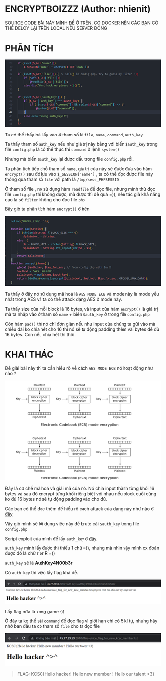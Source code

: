 # ENCRYPTBOIZZZ (Author: nhienit)

SOURCE CODE BÀI NÀY MÌNH ĐỂ Ở TRÊN, CÓ DOCKER NÊN CÁC BẠN CÓ THỂ DELOY LẠI TRÊN LOCAL NẾU SERVER ĐÓNG


# PHÂN TÍCH

![](images/2022-01-30-15-06-28.png)

Ta có thể thấy bài lấy vào 4 tham số là `file`, `name`, `command`, `auth_key`

Ta thấy tham số `auth_key` nếu như giá trị này bằng với biến `$auth_key` trong file `config.php` là có thể thực thi `command` ở lệnh `system()`

Nhưng mà biến `$auth_key` lại được dấu trong file `config.php` rồi.

Ta phân tích tiếp chỗ tham số `name`, giá trị của này sẽ được đưa vào hàm `encrypt()` sau đó lưu vào `$_SESSION['name']` , 
ta có thể đọc được file này thông qua tham số `file` với path là `/tmp/sess_PHPSESSID`

Ở tham số file , nó sử dụng hàm `readfile` để đọc file, nhưng mình thử đọc file `config.php` thì không được, mà được thì dễ quá =)), nên tác giả khả năng cao là sẽ `filter` không cho đọc file `php`

Bây giờ ta phân tích hàm `encrypt()` ở trên 

![](images/2022-01-30-15-29-40.png)

Ta thấy ở đây nó sử dụng mã hoá là `AES MODE ECB` và mode này là mode yếu nhất trong AES và ta có thể attack dạng AES ở mode này.

Ta thấy size của mỗi block là 16 bytes, và input của hàm `encrypt()` là giá trị mà ta nhập vào ở tham số `name` + biến `$auth_key` ở trong file `config.php`

Còn hàm `pad()` thì nó chỉ đơn giản nếu như input của chúng ta gửi vào mà chiều dài ko chia hết cho 16 thì nó sẽ tự động padding thêm vài bytes để đủ 16 bytes. Còn nếu chia hết thì thôi.


# KHAI THÁC

Để giải bài này thì ta cần hiểu rõ về cách `AES MODE ECB` nó hoạt động như nào ?

![](images/2022-01-30-15-37-08.png)

Đây là cơ chế mã hoá và giải mã của nó. Nó chia input thành từng khối 16 bytes và sau đó encrypt từng khối riêng biệt với nhau nếu block cuối cùng ko đủ 16 bytes nó sẽ tự động padding vào cho đủ.

Các bạn có thể đọc thêm để hiểu rõ cách attack của dạng này như nào ở [đây](https://zachgrace.com/posts/attacking-ecb/)

Vậy giờ mình sẽ lợi dụng việc này để brute cái `$auth_key` trong file `config.php`

Script exploit của mình để lấy `auth_key` ở [đây](solve.py)

`auth_key` mình lấy được thì thiếu 1 chữ =)), nhưng mà nhìn vậy mình cx đoán được đó là chữ r or R =))

`auth_key` sẽ là **AuthKey4N00b3r**

Có `auth_key` thì việc lấy flag khá dễ.

![](images/2022-01-30-15-43-25.png)

Lấy flag nữa là xong game :))

Ở đây ta ko thể sài `command` để đọc flag vì giới hạn chỉ có 5 kí tự, nhưng hãy nhớ ban đầu ta có tham số `file` cho ta đọc file

![](images/2022-01-30-15-44-50.png)

> FLAG: KCSC{Hello hacker! Hello new member ! Hello our talent <3}

